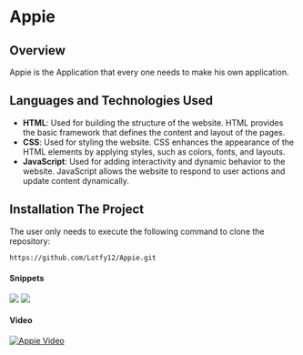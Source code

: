 # Appie

## Overview
Appie is the Application that every one needs to make his own application.

## Languages and Technologies Used
- **HTML**: Used for building the structure of the website. HTML provides the basic framework that defines the content and layout of the pages.
- **CSS**: Used for styling the website. CSS enhances the appearance of the HTML elements by applying styles, such as colors, fonts, and layouts.
- **JavaScript**: Used for adding interactivity and dynamic behavior to the website. JavaScript allows the website to respond to user actions and update content dynamically.

## Installation The Project 
The user only needs to execute the following command to clone the repository:
```bash
https://github.com/Lotfy12/Appie.git
```

#### Snippets
<div>
  <img src="https://github.com/user-attachments/assets/0bf61415-aa2b-4266-9844-ad481825ed59" />
  <img src="https://github.com/user-attachments/assets/96e25a46-1506-499d-9edc-778be5335154" />
</div>

#### Video

[![Appie Video](https://github.com/user-attachments/assets/0bf61415-aa2b-4266-9844-ad481825ed59)](https://github.com/user-attachments/assets/32a7e3ff-3aab-403a-b202-21476ddae2cc)

